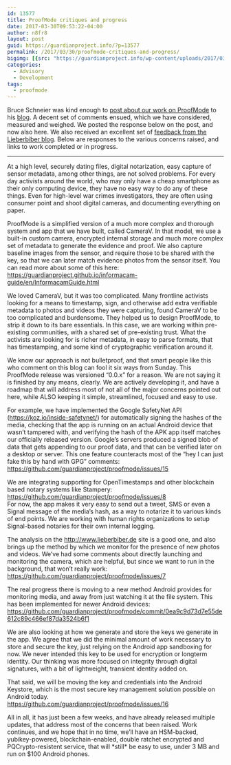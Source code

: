 ```yaml
---
id: 13577
title: ProofMode critiques and progress
date: 2017-03-30T09:53:22-04:00
author: n8fr8
layout: post
guid: https://guardianproject.info/?p=13577
permalink: /2017/03/30/proofmode-critiques-and-progress/
bigimg: [{src: "https://guardianproject.info/wp-content/uploads/2017/03/Sherlock-Holmes-and-the-Tools-of-Deduction-spillwords.jpg",}]
categories:
  - Advisory
  - Development
tags:
  - proofmode
---
```

Bruce Schneier was kind enough to [post about our work on ProofMode](https://www.schneier.com/blog/archives/2017/03/proof_mode_for_.html?utm_source=dlvr.it&utm_medium=twitter) to his [blog](https://www.schneier.com). A decent set of comments ensued, which we have considered, measured and weighed. We posted the response below on the post, and now also here. We also received an excellent set of [feedback from the Lieberbiber blog](http://www.lieberbiber.de/2017/03/07/the-guardian-projects-proof-mode-app-for-activists-doesnt-work/). Below are responses to the various concerns raised, and links to work completed or in progress.

* * *

At a high level, securely dating files, digital notarization, easy capture of sensor metadata, among other things, are not solved problems. For every day activists around the world, who may only have a cheap smartphone as their only computing device, they have no easy way to do any of these things. Even for high-level war crimes investigators, they are often using consumer point and shoot digital cameras, and documenting everything on paper.

ProofMode is a simplified version of a much more complex and thorough system and app that we have built, called CameraV. In that model, we use a built-in custom camera, encrypted internal storage and much more complex set of metadata to generate the evidence and proof. We also capture baseline images from the sensor, and require those to be shared with the key, so that we can later match evidence photos from the sensor itself. You can read more about some of this here:  
<a href="https://guardianproject.github.io/informacam-guide/en/InformacamGuide.html" rel="nofollow">https://guardianproject.github.io/informacam-guide/en/InformacamGuide.html</a>

We loved CameraV, but it was too complicated. Many frontline activists looking for a means to timestamp, sign, and otherwise add extra verifiable metadata to photos and videos they were capturing, found CameraV to be too complicated and burdensome. They helped us to design ProofMode, to strip it down to its bare essentials. In this case, we are working within pre-existing communities, with a shared set of pre-existing trust. What the activists are looking for is richer metadata, in easy to parse formats, that has timestamping, and some kind of cryptographic verification around it.

We know our approach is not bulletproof, and that smart people like this who comment on this blog can fool it six ways from Sunday. This ProofMode release was versioned “0.0.x” for a reason. We are not saying it is finished by any means, clearly. We are actively developing it, and have a roadmap that will address most of not all of the major concerns pointed out here, while ALSO keeping it simple, streamlined, focused and easy to use.

For example, we have implemented the Google SafetyNet API (https://koz.io/inside-safetynet/) for automatically signing the hashes of the media, checking that the app is running on an actual Android device that wasn’t tampered with, and verifying the hash of the APK app itself matches our officially released version. Google’s servers produced a signed blob of data that gets appending to our proof data, and that can be verified later on a desktop or server. This one feature counteracts most of the “hey I can just fake this by hand with GPG” comments:  
<a href="https://github.com/guardianproject/proofmode/issues/15" rel="nofollow">https://github.com/guardianproject/proofmode/issues/15</a>

We are integrating supporting for OpenTimestamps and other blockchain based notary systems like Stampery: <a href="https://github.com/guardianproject/proofmode/issues/8" rel="nofollow">https://github.com/guardianproject/proofmode/issues/8</a>  
For now, the app makes it very easy to send out a tweet, SMS or even a Signal message of the media’s hash, as a way to notarize it to various kinds of end points. We are working with human rights organizations to setup Signal-based notaries for their own internal logging.

The analysis on the <a href="http://www.lieberbiber.de/" rel="nofollow">http://www.lieberbiber.de</a> site is a good one, and also brings up the method by which we monitor for the presence of new photos and videos. We’ve had some comments about directly launching and monitoring the camera, which are helpful, but since we want to run in the background, that won’t really work:  
<a href="https://github.com/guardianproject/proofmode/issues/7" rel="nofollow">https://github.com/guardianproject/proofmode/issues/7</a>

The real progress there is moving to a new method Android provides for monitoring media, and away from just watching it at the file system. This has been implemented for newer Android devices:  
<a href="https://github.com/guardianproject/proofmode/commit/0ea9c9d73d7e55de612c89c466ef87da3524b6f1" rel="nofollow">https://github.com/guardianproject/proofmode/commit/0ea9c9d73d7e55de612c89c466ef87da3524b6f1</a>

We are also looking at how we generate and store the keys we generate in the app. We agree that we did the minimal amount of work necessary to store and secure the key, just relying on the Android app sandboxing for now. We never intended this key to be used for encryption or longterm identity. Our thinking was more focused on integrity through digital signatures, with a bit of lightweight, transient identity added on.

That said, we will be moving the key and credentials into the Android Keystore, which is the most secure key management solution possible on Android today.  
<a href="https://github.com/guardianproject/proofmode/issues/16" rel="nofollow">https://github.com/guardianproject/proofmode/issues/16</a>

All in all, it has just been a few weeks, and have already released multiple updates, that address most of the concerns that been raised. Work continues, and we hope that in no time, we’ll have an HSM-backed, yubikey-powered, blockchain-enabled, double ratchet encrypted and PQCrypto-resistent service, that will \*still\* be easy to use, under 3 MB and run on $100 Android phones.